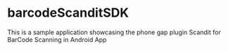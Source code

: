 barcodeScanditSDK
=================

This is a sample application showcasing the phone gap plugin Scandit for BarCode Scanning in Android App
